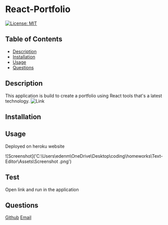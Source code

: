 # React-Portfolio
[![License: MIT](https://img.shields.io/badge/License-MIT-yellow.svg)](https://opensource.org/licenses/MIT) 
## Table of Contents
- [Description](#description)
- [Installation](#installation) 
- [Usage](#usage)
- [Questions](#questions)

## Description

This application is build to create a portfolio using React tools that's a latest technology.
![Link](https://re-actportfolio.herokuapp.com/)

## Installation

 

## Usage

Deployed on heroku website

![Screenshot]('C:\Users\edenm\OneDrive\Desktop\coding\homeworks\Text-Editor\Assets\Screenshot .png')

## Test

Open link and run in the application



## Questions
 [Github](https://github.com/EDEN-10) 
 [Email](mailto:yigll002@umn.edu)


